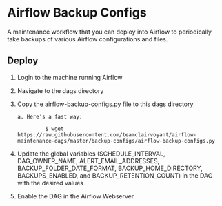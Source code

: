 # Airflow Backup Configs

A maintenance workflow that you can deploy into Airflow to periodically take backups of various Airflow configurations and files.

## Deploy

1. Login to the machine running Airflow

2. Navigate to the dags directory

3. Copy the airflow-backup-configs.py file to this dags directory

       a. Here's a fast way:

                $ wget https://raw.githubusercontent.com/teamclairvoyant/airflow-maintenance-dags/master/backup-configs/airflow-backup-configs.py
        
4. Update the global variables (SCHEDULE_INTERVAL, DAG_OWNER_NAME, ALERT_EMAIL_ADDRESSES, BACKUP_FOLDER_DATE_FORMAT, BACKUP_HOME_DIRECTORY, BACKUPS_ENABLED, and BACKUP_RETENTION_COUNT) in the DAG with the desired values

6. Enable the DAG in the Airflow Webserver


